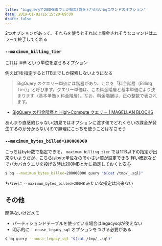 ```yaml
---
title: "bigqueryで200MBまでしか探索(課金)させないbqコマンドのオプション"
date: 2019-01-02T16:15:20+09:00
draft: false
---
```


2つオプションがあって、それらを使うとそれ以上課金されそうなコマンドはエラーで終了してくれる

### `--maximum_billing_tier`

これは `単価` という単位を渡せるオプション

例えば1を指定すると1TBまでしか探索しないようになる

> BigQuery のクエリー単価には階層があり、これを「料金階層（Billing Tier）」と呼びます。クエリー単価は、この料金階層と基本単価により決まります（基本単価 x 料金階層）。なお、料金階層は、正の整数で表されます。

- [BigQuery の料金階層と High-Compute クエリー | MAGELLAN BLOCKS](https://www.magellanic-clouds.com/blocks/guide/bq-billing-tier-and-high-compute-query/)

あんまり直感的じゃない(初見ではオプションに渡す値でどれくらいの課金が発生するのか分からない)ので無理にこっちを使うことはなさそう

### `--maximum_bytes_billed=100000000`

こっちはbyte数で指定できる。 `maximum_billing_tier` では1TB以下の指定が出来ないようだが、こちらはbyte単位なので小さい値が設定できる
軽い確認などでバカバカクエリを投げる時は200MBとかに指定しておくと安心

```bash
$ bq --maximum_bytes_billed=200000000 query "$(cat /tmp/_.sql)"
```

ちなみに `--maximum_bytes_billed=200MB` みたいな指定は出来ない

## その他

関係ないけどメモ

- パーティションドテーブルを使っている場合はlegacysqlが使えない
- 明示的に `--nouse_legacy_sql` オプションをつける必要がある

```bash
$ bq query --nouse_legacy_sql "$(cat /tmp/_.sql)"
```

